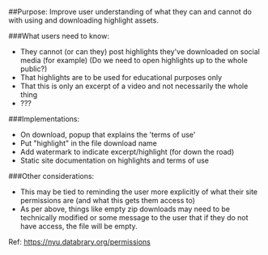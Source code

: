 ##Purpose: 
Improve user understanding of what they can and cannot do with using and downloading highlight assets.

###What users need to know: 

- They cannot (or can they) post highlights they've downloaded on social media (for example) (Do we need to open highlights up to the whole public?)
- That highlights are to be used for educational purposes only
- That this is only an excerpt of a video and not necessarily the whole thing
- ???

###Implementations:

- On download, popup that explains the 'terms of use'
- Put "highlight" in the file download name
- Add watermark to indicate excerpt/highlight (for down the road)
- Static site documentation on highlights and terms of use


###Other considerations:
- This may be tied to reminding the user more explicitly of what their site permissions are (and what this gets them access to)
- As per above, things like empty zip downloads may need to be technically modified or some message to the user that if they do not have access, the file will be empty.

Ref: https://nyu.databrary.org/permissions